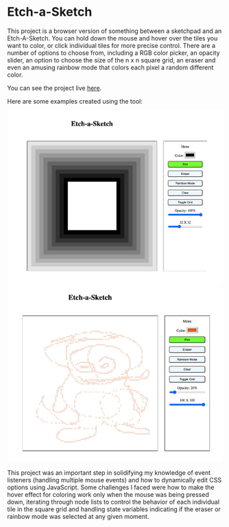 # Etch-a-Sketch

This project is a browser version of something between a sketchpad and an Etch-A-Sketch. You can hold down the mouse and hover over the tiles you want to color, or click individual tiles for more precise control. There are a number of options to choose from, including a RGB color picker, an opacity slider, an option to choose the size of the n x n square grid, an eraser and even an amusing rainbow mode that colors each pixel a random different color.

You can see the project live [here](https://lucasbpaiva.github.io/Etch-a-Sketch/).

Here are some examples created using the tool: 

![Example 01](./images/example-01.jpeg)
![Example 02](./images/example-02.jpeg)

This project was an important step in solidifying my knowledge of event listeners (handling multiple mouse events) and how to dynamically edit CSS options using JavaScript. Some challenges I faced were how to make the hover effect for coloring work only when the mouse was being pressed down, iterating through node lists to control the behavior of each individual tile in the square grid and handling state variables indicating if the eraser or rainbow mode was selected at any given moment.